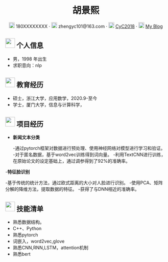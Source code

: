  <center>
     <h1>胡景熙</h1>
     <div>
         <span>
             <img src="assets/phone-solid.svg" width="18px">
             180XXXXXXXX
         </span>
         ·
         <span>
             <img src="assets/envelope-solid.svg" width="18px">
             zhengyc101@163.com
         </span>
         ·
         <span>
             <img src="assets/github-brands.svg" width="18px">
             <a href="https://github.com/CyC2018">CyC2018</a>
         </span>
         ·
         <span>
             <img src="assets/rss-solid.svg" width="18px">
             <a href="#">My Blog</a>
         </span>
     </div>
 </center>

 ## <img src="assets/info-circle-solid.svg" width="30px"> 个人信息 

 - 男，1998 年出生
 - 求职意向：nlp


## <img src="assets/graduation-cap-solid.svg" width="30px"> 教育经历

- 硕士，浙江大学，应用数学，2020.9-至今
- 学士，厦门大学，信息与计算科学，


## <img src="assets/project-diagram-solid.svg" width="30px"> 项目经历

- **新闻文本分类**

  -通过pytorch框架对数据进行预处理、使用神经网络对模型进行学习和验证。
  -对于匿名数据，基于word2vec训练得到词向量。
  -利用TextCNN进行训练，在原始论文的设定基础上，通过调参得到了92%的准确率。
  
-**特征脸识别**
  
  -基于传统的统计方法，通过欧式距离的大小对人脸进行识别。
  -使用PCA、矩阵分解的降维方法，提取数据的特征。
  -获得了与DNN相近的准确率。
  
## <img src="assets/tools-solid.svg" width="30px"> 技能清单

- 熟悉数据结构。
- C++、Python
- 熟悉pytorch
- 词嵌入，word2vec,glove
- 熟悉CNN,RNN,LSTM，attention机制
- 熟悉bert



